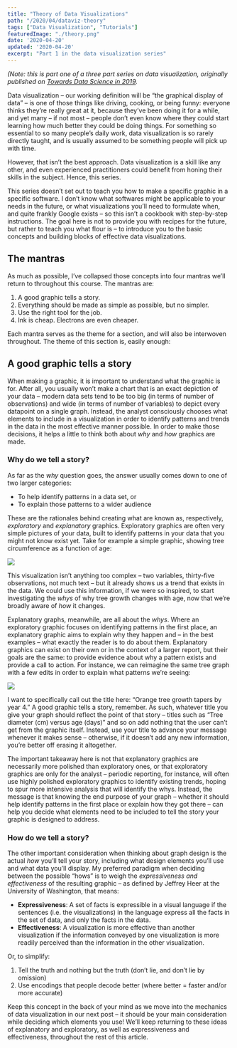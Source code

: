 ```yaml
---
title: "Theory of Data Visualizations"
path: "/2020/04/dataviz-theory"
tags: ["Data Visualization", "Tutorials"]
featuredImage: "./theory.png"
date: '2020-04-20'
updated: '2020-04-20'
excerpt: "Part 1 in the data visualization series"
---
```


_(Note: this is part one of a three part series on data visualization,_
_originally published on [Towards Data Science in 2019](https://towardsdatascience.com/the-art-and-science-of-data-visualization-6f9d706d673e)._

Data visualization – our working definition will be “the graphical
display of data” – is one of those things like driving, cooking, or
being funny: everyone thinks they’re really great at it, because they’ve
been doing it for a while, and yet many – if not most – people don’t
even know where they could start learning how much better they could be
doing things. For something so essential to so many people’s daily work,
data visualization is so rarely directly taught, and is usually assumed
to be something people will pick up with time.

However, that isn’t the best approach. Data visualization is a skill
like any other, and even experienced practitioners could benefit from
honing their skills in the subject. Hence, this series.

This series doesn’t set out to teach you how to make a specific graphic
in a specific software. I don’t know what softwares might be applicable
to your needs in the future, or what visualizations you’ll need to
formulate when, and quite frankly Google exists – so this isn’t a
cookbook with step-by-step instructions. The goal here is not to provide
you with recipes for the future, but rather to teach you what flour is –
to introduce you to the basic concepts and building blocks of effective
data visualizations.

## The mantras

As much as possible, I’ve collapsed those concepts into four mantras
we’ll return to throughout this course. The mantras are:

1.  A good graphic tells a story.
2.  Everything should be made as simple as possible, but no simpler.
3.  Use the right tool for the job.
4.  Ink is cheap. Electrons are even cheaper.

Each mantra serves as the theme for a section, and will also be
interwoven throughout. The theme of this section is, easily enough:

## A good graphic tells a story

When making a graphic, it is important to understand what the graphic is
for. After all, you usually won’t make a chart that is an exact
depiction of your data – modern data sets tend to be too big (in terms
of number of observations) and wide (in terms of number of variables) to
depict every datapoint on a single graph. Instead, the analyst
consciously chooses what elements to include in a visualization in order
to identify patterns and trends in the data in the most effective manner
possible. In order to make those decisions, it helps a little to think
both about *why* and *how* graphics are made.

### Why do we tell a story?

As far as the *why* question goes, the answer usually comes down to one
of two larger categories:

  - To help identify patterns in a data set, or
  - To explain those patterns to a wider audience

These are the rationales behind creating what are known as,
respectively, *exploratory* and *explanatory* graphics. Exploratory
graphics are often very simple pictures of your data, built to identify
patterns in your data that you might not know exist yet. Take for
example a simple graphic, showing tree circumference as a function of
age:

![](/TheoryOfDataViz_files/figure-gfm/unnamed-chunk-1-1.png)

This visualization isn’t anything too complex – two variables,
thirty-five observations, not much text – but it already shows us a
trend that exists in the data. We could use this information, if we were
so inspired, to start investigating the *whys* of why tree growth
changes with age, now that we’re broadly aware of *how* it changes.

Explanatory graphs, meanwhile, are all about the *whys*. Where an
exploratory graphic focuses on identifying patterns in the first place,
an explanatory graphic aims to explain why they happen and – in the best
examples – what exactly the reader is to do about them. Explanatory
graphics can exist on their own or in the context of a larger report,
but their goals are the same: to provide evidence about why a pattern
exists and provide a call to action. For instance, we can reimagine the
same tree graph with a few edits in order to explain what patterns we’re
seeing:

![](/TheoryOfDataViz_files/figure-gfm/unnamed-chunk-2-1.png)

I want to specifically call out the title here: “Orange tree growth
tapers by year 4.” A good graphic tells a story, remember. As such,
whatever title you give your graph should reflect the point of that
story – titles such as “Tree diameter (cm) versus age (days)” and so on
add nothing that the user can’t get from the graphic itself. Instead,
use your title to advance your message whenever it makes sense –
otherwise, if it doesn’t add any new information, you’re better off
erasing it altogether.

The important takeaway here is not that explanatory graphics are
necessarily more polished than exploratory ones, or that exploratory
graphics are only for the analyst – periodic reporting, for instance,
will often use highly polished exploratory graphics to identify existing
trends, hoping to spur more intensive analysis that will identify the
whys. Instead, the message is that knowing the end purpose of your graph
– whether it should help identify patterns in the first place or explain
how they got there – can help you decide what elements need to be
included to tell the story your graphic is designed to address.

### How do we tell a story?

The other important consideration when thinking about graph design is
the actual *how* you’ll tell your story, including what design elements
you’ll use and what data you’ll display. My preferred paradigm when
deciding between the possible “hows” is to weigh the *expressiveness and
effectiveness* of the resulting graphic – as defined by Jeffrey Heer at
the University of Washington, that means:

  - **Expressiveness**: A set of facts is expressible in a visual
    language if the sentences (i.e. the visualizations) in the language
    express all the facts in the set of data, and only the facts in the
    data.  
  - **Effectiveness**: A visualization is more effective than another
    visualization if the information conveyed by one visualization is
    more readily perceived than the information in the other
    visualization.

Or, to simplify:

1.  Tell the truth and nothing but the truth (don’t lie, and don’t lie
    by omission)
2.  Use encodings that people decode better (where better = faster
    and/or more accurate)

Keep this concept in the back of your mind as we move into the mechanics
of data visualization in our next post – it should be your main
consideration while deciding which elements you use\! We’ll keep
returning to these ideas of explanatory and exploratory, as well as
expressiveness and effectiveness, throughout the rest of this article.
